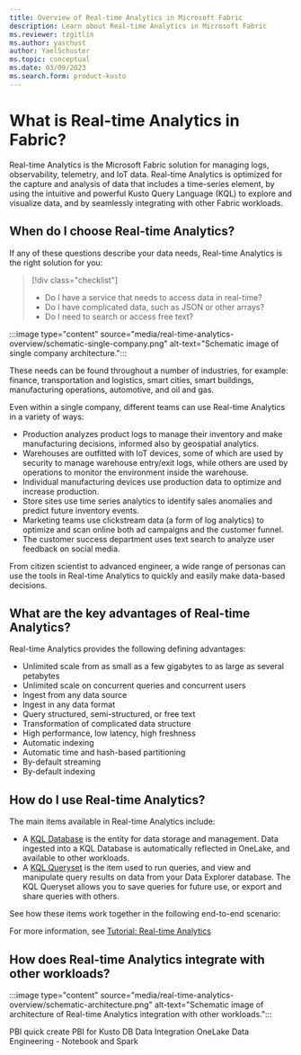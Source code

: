 ```yaml
---
title: Overview of Real-time Analytics in Microsoft Fabric
description: Learn about Real-time Analytics in Microsoft Fabric
ms.reviewer: tzgitlin
ms.author: yaschust
author: YaelSchuster
ms.topic: conceptual
ms.date: 03/09/2023
ms.search.form: product-kusto
---
```

# What is Real-time Analytics in Fabric?

Real-time Analytics is the Microsoft Fabric solution for managing logs, observability, telemetry, and IoT data. Real-time Analytics is optimized for the capture and analysis of data that includes a time-series element, by using the intuitive and powerful Kusto Query Language (KQL) to explore and visualize data, and by seamlessly integrating with other Fabric workloads.

## When do I choose Real-time Analytics?

If any of these questions describe your data needs, Real-time Analytics is the right solution for you:

> [!div class="checklist"]
>
> * Do I have a service that needs to access data in real-time?
>* Do I have complicated data, such as JSON or other arrays?
>* Do I need to search or access free text?

:::image type="content" source="media/real-time-analytics-overview/schematic-single-company.png" alt-text="Schematic image of single company architecture.":::

These needs can be found throughout a number of industries, for example: finance, transportation and logistics, smart cities, smart buildings, manufacturing operations, automotive, and oil and gas. 

Even within a single company, different teams can use Real-time Analytics in a variety of ways:

* Production analyzes product logs to manage their inventory and make manufacturing decisions, informed also by geospatial analytics.
* Warehouses are outfitted with IoT devices, some of which are used by security to manage warehouse entry/exit logs, while others are used by operations to monitor the environment inside the warehouse.
* Individual manufacturing devices use production data to optimize and increase production.
* Store sites use time series analytics to identify sales anomalies and predict future inventory events.
* Marketing teams use clickstream data (a form of log analytics) to optimize and scan online both ad campaigns and the customer funnel.
* The customer success department uses text search to analyze user feedback on social media.

From citizen scientist to advanced engineer, a wide range of personas can use the tools in Real-time Analytics to quickly and easily make data-based decisions.

## What are the key advantages of Real-time Analytics?

Real-time Analytics provides the following defining advantages:

* Unlimited scale from as small as a few gigabytes to as large as several petabytes
* Unlimited scale on concurrent queries and concurrent users
* Ingest from any data source
* Ingest in any data format
* Query structured, semi-structured, or free text
* Transformation of complicated data structure
* High performance, low latency, high freshness
* Automatic indexing
* Automatic time and hash-based partitioning
* By-default streaming
* By-default indexing

## How do I use Real-time Analytics?

The main items available in Real-time Analytics include:

* A [KQL Database](create-database.md) is the entity for data storage and management. Data ingested into a KQL Database is automatically reflected in OneLake, and available to other workloads.
* A [KQL Queryset](kusto-query-set.md) is the item used to run queries, and view and manipulate query results on data from your Data Explorer database. The KQL Queryset allows you to save queries for future use, or export and share queries with others.

See how these items work together in the following end-to-end scenario:

For more information, see [Tutorial: Real-time Analytics](realtime-analytics-tutorial.md)

## How does Real-time Analytics integrate with other workloads?

:::image type="content" source="media/real-time-analytics-overview/schematic-architecture.png" alt-text="Schematic image of architecture of Real-time Analytics integration with other workloads.":::

PBI quick create
PBI for Kusto DB
Data Integration 
OneLake
Data Engineering - Notebook and Spark